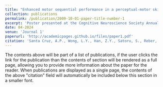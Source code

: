 ```yaml
---
title: "Enhanced motor sequential performance in a perceptual-motor skill learning task parallels higher flow ratings"
collection: publications
permalink: /publication/2009-10-01-paper-title-number-1
excerpt: 'Poster presented at the Cognitive Neuroscience Society Annual Meeting, Toronto, CA (April 2024)'
date: 04-2024
venue: 'Journal 1'
paperurl: 'http://academicpages.github.io/files/paper1.pdf'
citation: 'Santa Cruz, A.P., Wong, L.Y., Han, Z.Y., Satoru, S., Reber, P.J. Enhanced motor sequential performance in a perceptual-motor skill learning task parallels higher flow ratings. Poster presented at the Cognitive Neuroscience Society Annual Meeting, Toronto, CA (April 2024).'
---
```


The contents above will be part of a list of publications, if the user clicks the link for the publication than the contents of section will be rendered as a full page, allowing you to provide more information about the paper for the reader. When publications are displayed as a single page, the contents of the above "citation" field will automatically be included below this section in a smaller font.
